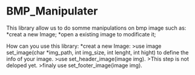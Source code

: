 # BMP_Manipulater

This library allow us to do somme manipulations on bmp image such as:
    *creat a new Image;
    *open a existing image to modificate it;

How can you use this library:
    *creat a new Image:
        >use image set_image(char *img_path, int img_size, int lenght, int hight)
            to define the info of your image.
        >use set_header_image(image img).
        >This step is not deloped yet.
        >finaly use set_footer_image(image img).
        